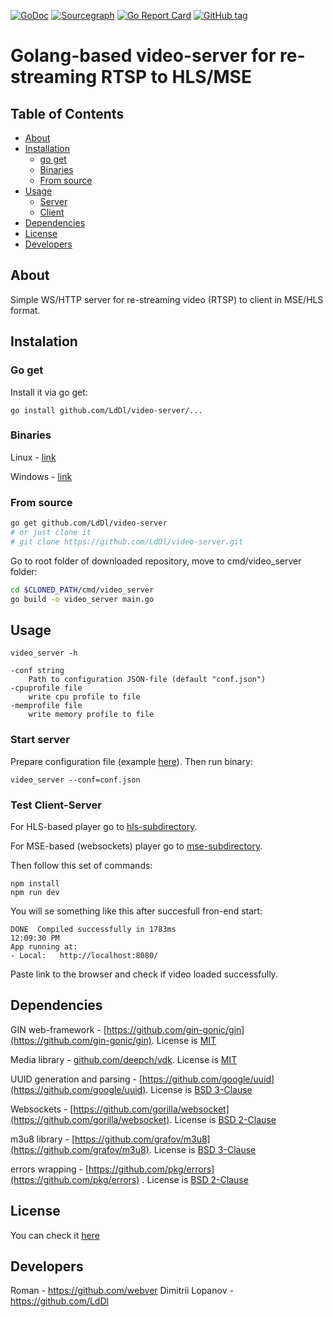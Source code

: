 [![GoDoc](https://godoc.org/github.com/LdDl/video-server?status.svg)](https://godoc.org/github.com/LdDl/video-server)
[![Sourcegraph](https://sourcegraph.com/github.com/LdDl/video-server/-/badge.svg)](https://sourcegraph.com/github.com/LdDl/video-server?badge)
[![Go Report Card](https://goreportcard.com/badge/github.com/LdDl/video-server)](https://goreportcard.com/report/github.com/LdDl/video-server)
[![GitHub tag](https://img.shields.io/github/tag/LdDl/video-server.svg)](https://github.com/LdDl/video-server/releases)

# Golang-based video-server for re-streaming RTSP to HLS/MSE

## Table of Contents

- [About](#about)
- [Installation](#installation)
    - [go get](#go-get)
    - [Binaries](#binaries)
    - [From source](#from-source)
- [Usage](#usage)
    - [Server](#start-server)
    - [Client](#test-client-server)
- [Dependencies](#dependencies)
- [License](#license)
- [Developers](#developers)


## About
Simple WS/HTTP server for re-streaming video (RTSP) to client in MSE/HLS format.

## Instalation
### Go get
Install it via go get:
```shell
go install github.com/LdDl/video-server/...
```

### Binaries
Linux - [link](https://github.com/LdDl/video-server/releases/download/v0.1.0/linux-video_server.tar.xz)

Windows - [link](https://github.com/LdDl/video-server/releases/download/v0.1.0/windows-video_server.zip)

### From source
```bash
go get github.com/LdDl/video-server
# or just clone it
# git clone https://github.com/LdDl/video-server.git
```
Go to root folder of downloaded repository, move to cmd/video_server folder:
```bash
cd $CLONED_PATH/cmd/video_server
go build -o video_server main.go
```

## Usage
```shell
video_server -h
```
```shell
-conf string
    Path to configuration JSON-file (default "conf.json")
-cpuprofile file
    write cpu profile to file
-memprofile file
    write memory profile to file
```

### Start server
Prepare configuration file (example [here](cmd/video_server/conf.json)). Then run binary:
```shell
video_server --conf=conf.json
```
### Test Client-Server
For HLS-based player go to [hls-subdirectory](example_client/hls_example).

For MSE-based (websockets) player go to [mse-subdirectory](mse_example/hls_example).

Then follow this set of commands:
```shell
npm install
npm run dev
```

You will se something like this after succesfull fron-end start:
```shell
DONE  Compiled successfully in 1783ms                                                                                                                                                                         12:09:30 PM
App running at:
- Local:   http://localhost:8080/ 
```
Paste link to the browser and check if video loaded successfully.

## Dependencies
GIN web-framework - [https://github.com/gin-gonic/gin](https://github.com/gin-gonic/gin). License is [MIT](https://github.com/gin-gonic/gin/blob/master/LICENSE)

Media library - [github.com/deepch/vdk](https://github.com/deepch/vdk). License is [MIT](https://github.com/deepch/vdk/blob/master/LICENSE)

UUID generation and parsing - [https://github.com/google/uuid](https://github.com/google/uuid). License is [BSD 3-Clause](https://github.com/google/uuid/blob/master/LICENSE)

Websockets - [https://github.com/gorilla/websocket](https://github.com/gorilla/websocket). License is [BSD 2-Clause](https://github.com/gorilla/websocket/blob/master/LICENSE)

m3u8 library - [https://github.com/grafov/m3u8](https://github.com/grafov/m3u8). License is [BSD 3-Clause](https://github.com/grafov/m3u8/blob/master/LICENSE)

errors wrapping - [https://github.com/pkg/errors](https://github.com/pkg/errors) . License is [BSD 2-Clause](https://github.com/pkg/errors/blob/master/LICENSE)

## License
You can check it [here](LICENSE.md)

## Developers
Roman - https://github.com/webver
Dimitrii Lopanov - https://github.com/LdDl